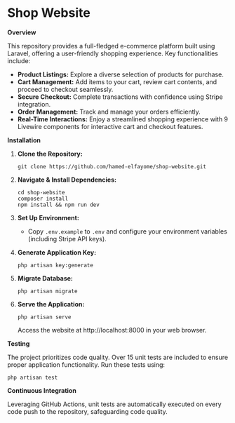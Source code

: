 
# Shop Website

**Overview**

This repository provides a full-fledged e-commerce platform built using Laravel, offering a user-friendly shopping experience. Key functionalities include:

-   **Product Listings:** Explore a diverse selection of products for purchase.
-   **Cart Management:** Add items to your cart, review cart contents, and proceed to checkout seamlessly.
-   **Secure Checkout:** Complete transactions with confidence using Stripe integration.
-   **Order Management:** Track and manage your orders efficiently.
-   **Real-Time Interactions:** Enjoy a streamlined shopping experience with 9 Livewire components for interactive cart and checkout features.

**Installation**

1.  **Clone the Repository:**
    
    
    ```
    git clone https://github.com/hamed-elfayome/shop-website.git
    ```

    
2.  **Navigate & Install Dependencies:**
    
    
    ```
    cd shop-website
    composer install
    npm install && npm run dev
    ```
    
    
3.  **Set Up Environment:**
    
    -   Copy `.env.example` to `.env` and configure your environment variables (including Stripe API keys).
    
4.  **Generate Application Key:**
    

    
    ```
    php artisan key:generate
    ```
    

    
5.  **Migrate Database:**
    

    
    ```
    php artisan migrate
    ```
    

    
6.  **Serve the Application:**
    

    
    ```
    php artisan serve
    ```
    
    
    Access the website at http://localhost:8000 in your web browser.
    

**Testing**

The project prioritizes code quality. Over 15 unit tests are included to ensure proper application functionality. Run these tests using:



```
php artisan test
```



**Continuous Integration**

Leveraging GitHub Actions, unit tests are automatically executed on every code push to the repository, safeguarding code quality.
